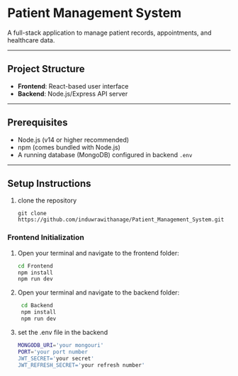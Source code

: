 # Patient Management System

A full-stack application to manage patient records, appointments, and healthcare data.

---

## Project Structure

- **Frontend**: React-based user interface  
- **Backend**: Node.js/Express API server  

---

## Prerequisites

- Node.js (v14 or higher recommended)  
- npm (comes bundled with Node.js)  
- A running database (MongoDB) configured in backend `.env`  

---

## Setup Instructions

1. clone the repository
   ```
   git clone https://github.com/induwrawithanage/Patient_Management_System.git
   ```

### Frontend Initialization

1. Open your terminal and navigate to the frontend folder:

   ```bash
   cd Frontend
   npm install
   npm run dev
   ```
2. Open your terminal and navigate to the backend folder:
   ```bash
    cd Backend
    npm install
    npm run dev

3. set the .env file in the backend
   ``` bash
   MONGODB_URI='your mongouri'
   PORT='your port number
   JWT_SECRET='your secret'
   JWT_REFRESH_SECRET='your refresh number'
    ```

  
